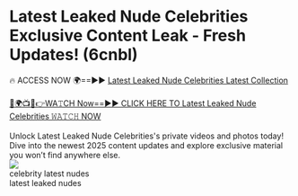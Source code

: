 # Latest Leaked Nude Celebrities Exclusive Content Leak - Fresh Updates! (6cnbl)

🔥 ACCESS NOW 🌍==►► <a href="https://tinyurl.com/2mz8nhtm" rel="nofollow">Latest Leaked Nude Celebrities Latest Collection</a>
<br><br>
[🔴🌍📺📱👉WA𝚃CH Now==►► CLICK HERE TO Latest Leaked Nude Celebrities 𝚆𝙰𝚃𝙲𝙷 NOW](https://tinyurl.com/2mz8nhtm)
<br><br>
Unlock Latest Leaked Nude Celebrities's private videos and photos today! Dive into the newest 2025 content updates and explore exclusive material you won’t find anywhere else.
<br>
<a href="https://tinyurl.com/2mz8nhtm" rel="nofollow" data-target="animated-image.originalLink"><img src="https://camo.githubusercontent.com/8a4f000d20f83aca3bf7ec5f350d767afa0574a8a352519fd8cfa583a6f93a33/68747470733a2f2f692e696d6775722e636f6d2f644a486b345a712e676966" data-canonical-src="https://i.imgur.com/dJHk4Zq.gif" style="max-width: 100%; display: inline-block;" data-target="animated-image.originalImage"></a>
<br>
celebrity latest nudes<br>
latest leaked nudes